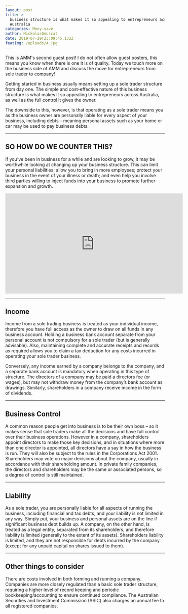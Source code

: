 ```yaml
---
layout: post
title: >-
  business structure is what makes it so appealing to entrepreneurs across
  Australia
categories: Mony-save
author: NickolasGmuscat
date: 2019-07-29T23:09:45.132Z
featImg: /uploads/4.jpg
---
```

<p>This is AMM's second guest post! I do not often allow guest posters, this means you know when there is one it is of quality. Today we touch more on the business side of AMM and discuss the move for entrepreneurs from sole trader to company!

Getting started in business usually means setting up a sole trader structure from day one. The simple and cost-effective nature of this business structure is what makes it so appealing to entrepreneurs across Australia, as well as the full control it gives the owner.

The downside to this, however, is that operating as a sole trader means you as the business owner are personally liable for every aspect of your business, including debts – meaning personal assets such as your home or car may be used to pay business debts.

</p>

<hr>

<h2><span class="underline">SO HOW DO WE COUNTER THIS?</span></h2>

<p>

If you’ve been in business for a while and are looking to grow, it may be worthwhile looking at changing up your business structure. This can limit your personal liabilities; allow you to bring in more employees; protect your business in the event of your illness or death; and even help you involve third parties willing to inject funds into your business to promote further expansion and growth.

</p>

<iframe width="560" height="315" src="https://www.youtube.com/embed/ZHp7-W9nUys?controls=0" frameborder="0" allow="accelerometer; autoplay; encrypted-media; gyroscope; picture-in-picture" allowfullscreen></iframe>

<hr>

<h2><span class="underline">Income</span></h2>

<p>				

Income from a sole trading business is treated as your individual income, therefore you have full access as the owner to draw on all funds in any business account. Holding a business bank account separate from your personal account is not compulsory for a sole trader (but is generally advisable). Also, maintaining complete and accurate receipts and records as required allows you to claim a tax deduction for any costs incurred in operating your sole trader business.

</p>

<p>

Conversely, any income earned by a company belongs to the company, and a separate bank account is mandatory when operating in this type of structure. The directors of a company may be paid a directors fee (or wages), but may not withdraw money from the company’s bank account as drawings. Similarly, shareholders in a company receive income in the form of dividends.

</p>

<hr>

<h2><span class="underline">Business Control</span></h2>

<p>

A common reason people get into business is to be their own boss – so it makes sense that sole traders make all the decisions and have full control over their business operations. However in a company, shareholders appoint directors to make those key decisions, and in situations where more than one director is appointed, all directors have a say in how the business is run. They will also be subject to the rules in the Corporations Act 2001. Shareholders may vote on major decisions about the company, usually in accordance with their shareholding amount. In private family companies, the directors and shareholders may be the same or associated persons, so a degree of control is still maintained.

</p>

<hr>

<h2><span class="underline">Liability</span></h2>

<p>				

As a sole trader, you are personally liable for all aspects of running the business, including financial and tax debts, and your liability is not limited in any way. Simply put, your business and personal assets are on the line if significant business debt builds up. A company, on the other hand, is treated as a legal entity, separated from its shareholders, and therefore liability is limited (generally to the extent of its assets). Shareholders liability is limited, and they are not responsible for debts incurred by the company (except for any unpaid capital on shares issued to them).

</p>

<hr>

<h2><span class="underline">Other things to consider</span></h2>

<p>

There are costs involved in both forming and running a company. Companies are more closely regulated than a basic sole trader structure, requiring a higher level of record keeping and periodic bookkeeping/accounting to ensure continued compliance. The Australian Securities and Investment Commission (ASIC) also charges an annual fee to all registered companies.

</p>
